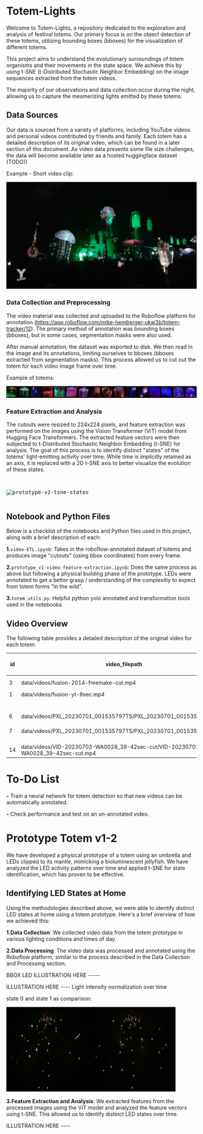 # Totem-Lights

Welcome to Totem-Lights, a repository dedicated to the exploration and analysis of festival totems. Our primary focus is on the object detection of these totems, utilizing bounding boxes (bboxes) for the visualization of different totems.

This project aims to understand the evolutionary surroundings of totem organisms and their movements in the state space. We achieve this by using t-SNE (t-Distributed Stochastic Neighbor Embedding) on the image sequences extracted from the totem videos.

The majority of our observations and data collection occur during the night, allowing us to capture the mesmerizing lights emitted by these totems.

## Data Sources

Our data is sourced from a variety of platforms, including YouTube videos and personal videos contributed by friends and family. Each totem has a detailed description of its original video, which can be found in a later section of this document. As video data presents some file size challenges, the data will become available later as a hosted huggingface dataset (TODO))

Example - Short video clip:

![prototype-v2-tsne-states](readme-images/output.gif)

### Data Collection and Preprocessing

The video material was collected and uploaded to the Roboflow platform for annotation (https://app.roboflow.com/mike-hemberger-ukw3b/totem-tracker/12). The primary method of annotation was bounding boxes (bboxes), but in some cases, segmentation masks were also used.

After manual annotation, the dataset was exported to disk. We then read in the image and its annotations, limiting ourselves to bboxes (bboxes extracted from segmentation masks). This process allowed us to cut out the totem for each video image frame over time.

Example of totems:

![totems](readme-images/testsave.jpg)

### Feature Extraction and Analysis

The cutouts were resized to 224x224 pixels, and feature extraction was performed on the images using the Vision Transformer (ViT) model from Hugging Face Transformers. The extracted feature vectors were then subjected to t-Distributed Stochastic Neighbor Embedding (t-SNE) for analysis. The goal of this process is to identify distinct "states" of the totems' light-emitting activity over time. While time is implicitly retained as an axis, it is replaced with a 2D t-SNE axis to better visualize the evolution of these states.

<pre class="vditor-reset" placeholder="" contenteditable="true" spellcheck="false"><p data-block="0"><br class="Apple-interchange-newline"/><img src="https://file+.vscode-resource.vscode-cdn.net/Users/mikehemberger/Documents/vscode/totems/readme-images/prototype-v2-tsne-states.png" alt="prototype-v2-tsne-states"/></p></pre>


## Notebook and Python Files

Below is a checklist of the notebooks and Python files used in this project, along with a brief description of each:

**1.**`video-ETL.ipynb`: Takes in the roboflow-annotated dataset of totems and produces image "cutouts" (using bbox coordinates) from every frame.


**2.**`prototype_v1-video-feature-extraction.ipynb`: Does the same process as above but following a physical building phase of the prototype. LEDs were annotated to get a better grasp / understanding of the complexitiy to expect from totem forms "in the wild".

**3.**`totem_utils.py`: Helpful python yolo annotated and transformation tools used in the notebooks.


## Video Overview

The following table provides a detailed description of the original video for each totem:

| id | video_filepath                                                                    | fps-fps_extract | renamed_filepath | label-id-name | txt_filepath                                                            | pixels        | images_from_video_filepath                                      | has_bbox | dataset_version | total-totems        | totems-annotated | pixels-extracted      | SR-ESGAN | sr-pixels |  |  |
| -- | --------------------------------------------------------------------------------- | --------------- | ---------------- | ------------- | ----------------------------------------------------------------------- | ------------- | --------------------------------------------------------------- | -------- | --------------- | ------------------- | ---------------- | --------------------- | -------- | --------- | - | - |
| 3  | data/videos/fusion-2014-freemake-cut.mp4                                          | 25?-25          | -                | 1             | data/videos/fusion-2014                                                 | 1280 × 720 | data/videos/fusion-2014                                         | 1        | ?               | ? totem name=1=ID?! | 1                | redo>rezied thus far  | 1        |           |  |  |
| 1  | data/videos/fusion-yt-8sec.mp4                                                    | 25?-25          |                  | 0             | data/videos/fusion-yt-8sec                                              | 1280 × 720 |                                                                 |          |                 |                     |                  |                       |          |           |  |  |
|    |                                                                                   | 30-25           |                  |               |                                                                         |               |                                                                 |          |                 |                     |                  |                       |          |           |  |  |
|    |                                                                                   |                 |                  |               |                                                                         |               |                                                                 |          |                 |                     |                  |                       |          |           |  |  |
| 6  | data/videos/PXL_20230701_001535797TS/PXL_20230701_001535797TS.mp4                 | 30-30           | ....frames/      |               |                                                                         | 1080x1920     | data/videos/PXL_20230701_001535797TS/images/annotated-roboflow/ |          | v7              | 2                   | 2                | roughly 407 × 742 | 0        |           |  |  |
| 7  | data/videos/PXL_20230701_001535797TS/PXL_20230701_001535797TS.mp4                 |                 |                  |               | data/videos/PXL_20230701_001535797TS/images/annotated-roboflow/         | 1080x1920     | data/videos/PXL_20230701_001535797TS/images/annotated-roboflow/ |          | v7              | 2                   | 2                | roughly 726 × 597 | 0        | XxX       |  |  |
|    |                                                                                   |                 |                  |               |                                                                         |               |                                                                 |          |                 |                     |                  |                       |          |           |  |  |
|    |                                                                                   |                 |                  |               |                                                                         |               |                                                                 |          |                 |                     |                  |                       |          |           |  |  |
| 14 | data/videos/VID-20230703-WA0028_39-42sec-cut/VID-20230703-WA0028_39-42sec-cut.mp4 | 25              |                  |               | data/videos/VID-20230703-WA0028_39-42sec-cut/images/annotated-roboflow/ |               | data/videos/PXL_20230701_001535797TS/images/annotated-roboflow/ |          |                 |                     |                  |                       |          |           |  |  |

# To-Do List

**-** Train a neural network for totem detection so that new videos can be automatically annotated.


**-** Check performance and test on an un-annotated video.

# Prototype Totem v1-2

We have developed a physical prototype of a totem using an umbrella and LEDs clipped to its mantle, mimicking a bioluminescent jellyfish. We have analyzed the LED activity patterns over time and applied t-SNE for state identification, which has proven to be effective.

## Identifying LED States at Home

Using the methodologies described above, we were able to identify distinct LED states at home using a totem prototype. Here's a brief overview of how we achieved this:

**1.****Data Collection******: We collected video data from the totem prototype in various lighting conditions and times of day.


**2.****Data Processing******: The video data was processed and annotated using the Roboflow platform, similar to the process described in the Data Collection and Processing section.

BBOX LED ILLUSTRATION HERE ----- 

ILLUSTRATION HERE ---- Light intensity normalization over time

state 0 and state 1 as comparison:

![prototype-v2-state0](readme-images/prototype-v2-video-state-0-ezgif-video-to-gif.gif "state 0")![prototype-v2-state1](readme-images/prototype-v2-video-state-1-ezgif-video-to-gif.gif "state 1")

**3.****Feature Extraction and Analysis******: We extracted features from the processed images using the ViT model and analyzed the feature vectors using t-SNE. This allowed us to identify distinct LED states over time. 

ILLUSTRATION HERE ----
